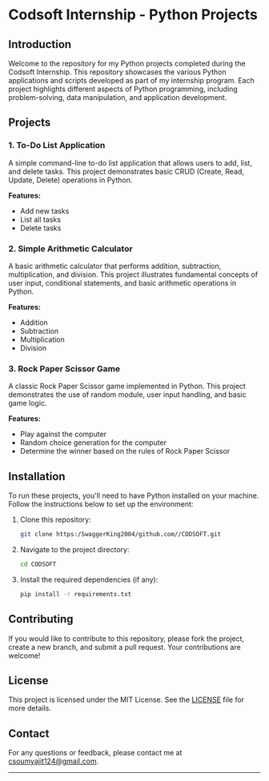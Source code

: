 

# Codsoft Internship - Python Projects

## Introduction
Welcome to the repository for my Python projects completed during the Codsoft Internship. This repository showcases the various Python applications and scripts developed as part of my internship program. Each project highlights different aspects of Python programming, including problem-solving, data manipulation, and application development.

## Projects

### 1. To-Do List Application
A simple command-line to-do list application that allows users to add, list, and delete tasks. This project demonstrates basic CRUD (Create, Read, Update, Delete) operations in Python.

**Features:**
- Add new tasks
- List all tasks
- Delete tasks



### 2. Simple Arithmetic Calculator
A basic arithmetic calculator that performs addition, subtraction, multiplication, and division. This project illustrates fundamental concepts of user input, conditional statements, and basic arithmetic operations in Python.

**Features:**
- Addition
- Subtraction
- Multiplication
- Division


### 3. Rock Paper Scissor Game
A classic Rock Paper Scissor game implemented in Python. This project demonstrates the use of random module, user input handling, and basic game logic.

**Features:**
- Play against the computer
- Random choice generation for the computer
- Determine the winner based on the rules of Rock Paper Scissor



## Installation
To run these projects, you'll need to have Python installed on your machine. Follow the instructions below to set up the environment:

1. Clone this repository:
    ```bash
    git clone https:/SwaggerKing2004/github.com//CODSOFT.git
    ```
2. Navigate to the project directory:
    ```bash
    cd CODSOFT
    ```
3. Install the required dependencies (if any):
    ```bash
    pip install -r requirements.txt
    ```

## Contributing
If you would like to contribute to this repository, please fork the project, create a new branch, and submit a pull request. Your contributions are welcome!

## License
This project is licensed under the MIT License. See the [LICENSE](LICENSE) file for more details.

## Contact
For any questions or feedback, please contact me at csoumyajit124@gmail.com.

---
